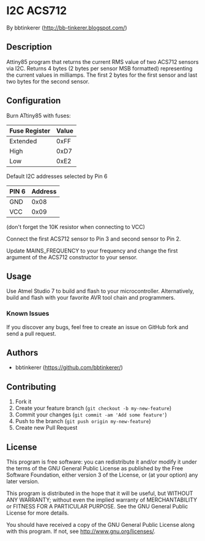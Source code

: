 # I2C ACS712

By bbtinkerer (<http://bb-tinkerer.blogspot.com/>)

## Description
Attiny85 program that returns the current RMS value of two ACS712 sensors via I2C. Returns 4 bytes (2 bytes per sensor MSB formatted) representing the current values in milliamps. The first 2 bytes for the first sensor and last two bytes for the second sensor. 

## Configuration

Burn ATtiny85 with fuses:

| Fuse Register  | Value |
|----------------|-------|
| Extended       | 0xFF  |
| High           | 0xD7  |
| Low            | 0xE2  |

Default I2C addresses selected by Pin 6

| PIN 6 | Address |
|-------|---------|
| GND   | 0x08    |
| VCC   | 0x09    |

(don't forget the 10K resistor when connecting to VCC)

Connect the first ACS712 sensor to Pin 3 and second sensor to Pin 2.

Update MAINS_FREQUENCY to your frequency and change the first argument of the ACS712 constructor to your sensor.

## Usage

Use Atmel Studio 7 to build and flash to your microcontroller. Alternatively, build and flash with your favorite AVR tool chain and programmers.

### Known Issues

If you discover any bugs, feel free to create an issue on GitHub fork and
send a pull request.


## Authors

* bbtinkerer (https://github.com/bbtinkerer/)


## Contributing

1. Fork it
2. Create your feature branch (`git checkout -b my-new-feature`)
3. Commit your changes (`git commit -am 'Add some feature'`)
4. Push to the branch (`git push origin my-new-feature`)
5. Create new Pull Request


## License

This program is free software: you can redistribute it and/or modify it under the terms of the GNU General Public License as published by the Free Software Foundation, either version 3 of the License, or (at your option) any later version.

This program is distributed in the hope that it will be useful, but WITHOUT ANY WARRANTY; without even the implied warranty of MERCHANTABILITY or FITNESS FOR A PARTICULAR PURPOSE.  See the GNU General Public License for more details.

You should have received a copy of the GNU General Public License along with this program.  If not, see <http://www.gnu.org/licenses/>.